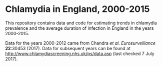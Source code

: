 # Chlamydia in England, 2000-2015

This repository contains data and code for estimating trends in chlamydia prevalence and the average duration of infection in England in the years 2000-2015.

Data for the years 2000-2012 came from Chandra _et al. Eurosurveillance_ **22**:30453 (2017). Data for subsequent years can be found at http://www.chlamydiascreening.nhs.uk/ps/data.asp (last checked 7 July 2017).
